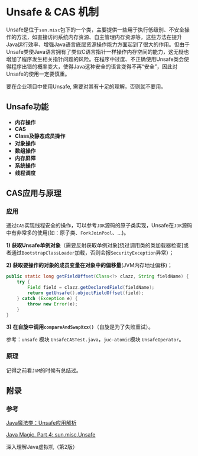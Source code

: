 # Unsafe & CAS 机制

Unsafe是位于`sun.misc`包下的一个类，主要提供一些用于执行低级别、不安全操作的方法，如直接访问系统内存资源、自主管理内存资源等，这些方法在提升Java运行效率、增强Java语言底层资源操作能力方面起到了很大的作用。但由于Unsafe类使Java语言拥有了类似C语言指针一样操作内存空间的能力，这无疑也增加了程序发生相关指针问题的风险。在程序中过度、不正确使用Unsafe类会使得程序出错的概率变大，使得Java这种安全的语言变得不再“安全”，因此对Unsafe的使用一定要慎重。

要在企业项目中使用Unsafe, 需要对其有十足的理解，否则就不要用。

## Unsafe功能

+ **内存操作**
+ **CAS**
+ **Class及静态成员操作**
+ **对象操作**
+ **数组操作**
+ **内存屏障**
+ **系统操作**
+ **线程调度**

## CAS应用与原理

### 应用

通过`CAS`实现线程安全的操作，可以参考`JDK`源码的原子类实现，Unsafe在`JDK`源码中有非常多的使用(如：原子类、`ForkJoinPool`、...)。

**1) 获取Unsafe单例对象**（需要反射获取单例对象[绕过调用类的类加载器检查]或者通过`BootstrapClassLoader`加载，否则会报`SecurityException`异常）；

**2) 获取要操作的对象的成员变量在对象中的偏移量**(JVM内存地址偏移)；

```java
public static long getFieldOffset(Class<?> clazz, String fieldName) {
    try {
        Field field = clazz.getDeclaredField(fieldName);
        return getUnsafe().objectFieldOffset(field);
    } catch (Exception e) {
        throw new Error(e);
    }
}
```

**3) 在自旋中调用`compareAndSwapXxx()`**（自旋是为了失败重试）。

参考：`unsafe` 模块 `UnsafeCASTest.java`，`juc-atomic`模块 `UnsafeOperator`。

### 原理

记得之前看`JVM`的时候有总结过。



## 附录

### 参考

[Java魔法类：Unsafe应用解析](https://tech.meituan.com/2019/02/14/talk-about-java-magic-class-unsafe.html)

[Java Magic. Part 4: sun.misc.Unsafe](http://mishadoff.com/blog/java-magic-part-4-sun-dot-misc-dot-unsafe/)

深入理解Java虚拟机（第2版）